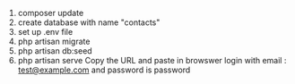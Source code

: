 1. composer update
2. create database with name "contacts"
3. set up .env file
4. php artisan migrate 
5. php artisan db:seed
6. php artisan serve
Copy the URL  and paste in  browswer login with email :  test@example.com and password is  password